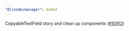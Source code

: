 ```yaml
---
"@linode/manager": Added
---
```


CopyableTextField story and clean up components ([#10912](https://github.com/linode/manager/pull/10912))
